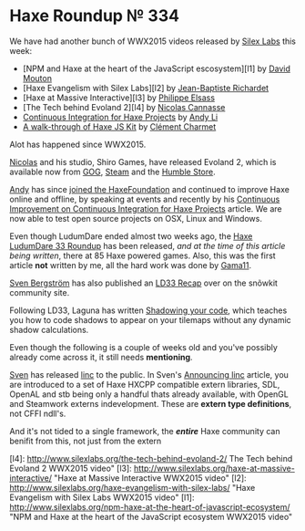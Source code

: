 [_template]: ../templates/roundup.html
[date]: / "2015-08-27 10:02:00"
[modified]: / "2015-08-27 10:02:00"
[published]: / "2015-08-27 10:02:00"
[“”]: a ""
# Haxe Roundup № 334

We have had another bunch of WWX2015 videos released by [Silex Labs][tw1] this
week:
	
- [NPM and Haxe at the heart of the JavaScript escosystem][l1] by [David Mouton][tw2]
- [Haxe Evangelism with Silex Labs][l2] by [Jean-Baptiste Richardet][tw3]
- [Haxe at Massive Interactive][l3] by [Philippe Elsass][tw4]
- [The Tech behind Evoland 2][l4] by [Nicolas Cannasse][tw5]
- [Continuous Integration for Haxe Projects][l5] by [Andy Li][tw6]
- [A walk-through of Haxe JS Kit][l6] by [Clément Charmet][tw7]

Alot has happened since WWX2015.

[Nicolas][tw5] and his studio, Shiro Games, have released Evoland 2, which is
available now from [GOG][l7], [Steam][l8] and the [Humble Store][l9].

[Andy][tw6] has since [joined the HaxeFoundation][l10] and continued to improve
Haxe online and offline, by speaking at events and recently by his
[Continuous Improvement on Continuous Integration for Haxe Projects][l11] article.
We are now able to test open source projects on OSX, Linux and Windows.

Even though LudumDare ended almost two weeks ago, the [Haxe LudumDare 33 Roundup][l12]
has been released, _and at the time of this article being written_, there at 85
Haxe powered games. Also, this was the first article **not** written by me, all the
hard work was done by [Gama11][tw8].

[Sven Bergström][tw9] has also published an [LD33 Recap][l14] over on the snõwkit
community site.

Following LD33, Laguna has written [Shadowing your code][l13], which teaches you
how to code shadows to appear on your tilemaps without any dynamic shadow calculations.

Even though the following is a couple of weeks old and you've possibly already come
across it, it still needs **mentioning**. 

[Sven][tw9] has released [linc][l16] to the public. In Sven's [Announcing linc][l15] 
article, you are introduced to a set of Haxe HXCPP compatible extern libraries, 
SDL, OpenAL and stb being only a handful thats already available, with OpenGL 
and Steamwork externs indevelopment. These are **extern type definitions**, not
CFFI ndll's.

And it's not tided to a single framework, the _**entire**_ Haxe community can
benifit from this, not just from the extern 

[tw9]: https://twitter.com/___discovery "@___discovery"
[tw8]: https://twitter.com/Gama11_ "@Gama11_"
[tw7]: https://twitter.com/clemenchar "@clemenchar"
[tw6]: https://twitter.com/andy_li "@andy_li"
[tw5]: https://twitter.com/ncannasse "@ncannasse"
[tw4]: https://twitter.com/elsassph "@elsassph"
[tw3]: https://twitter.com/JbIPS "@JbIPS"
[tw2]: https://twitter.com/damoebius "@damoebius"
[tw1]: https://twitter.com/silexlabs "@silexlabs"
	
[l16]: https://snowkit.github.io/linc/ "Linc on GitHub"
[l15]: http://snowkit.org/2015/08/24/announcing-linc/ "Announcing Linc"
[l14]: http://snowkit.org/2015/09/01/ld-33-recap/ "LD 33 Recap on snõwkit"
[l13]: https://runvs.io/News/898 "Shadowing your code"
[l12]: http://haxe.io/ld/33/ "The Haxe Ludum Dare 33 Roundup"
[l11]: http://blog.onthewings.net/2015/09/02/continuous_improvement_on_continuous_integration_for_haxe_projects/ "Continuous Improvement on Continuous Integration for Haxe Projects"
[l10]: http://haxe.io/roundups/326/ "Haxe Roundup № 326"
[l9]: https://www.humblebundle.com/store/p/evoland2_storefront "Evoland 2 on the Humble Store"
[l8]: http://store.steampowered.com/app/359310/ "Evoland 2 on Steam"
[l7]: http://www.gog.com/game/evoland_2 "Evoland 2 on GOG.com"
[l6]: http://www.silexlabs.org/a-walk-through-of-haxe-js-kit/ "A walk-through of Haxe JS Kit WWX2015 video"
[l5]: http://www.silexlabs.org/continuous-integration-for-haxe-projects/ "Continuous Integration for Haxe Projects WWX2015 video"
[l4]: http://www.silexlabs.org/the-tech-behind-evoland-2/ The Tech behind Evoland 2 WWX2015 video"
[l3]: http://www.silexlabs.org/haxe-at-massive-interactive/ "Haxe at Massive Interactive WWX2015 video"
[l2]: http://www.silexlabs.org/haxe-evangelism-with-silex-labs/ "Haxe Evangelism with Silex Labs WWX2015 video"
[l1]: http://www.silexlabs.org/npm-haxe-at-the-heart-of-javascript-ecosystem/ "NPM and Haxe at the heart of the JavaScript ecosystem WWX2015 video"
